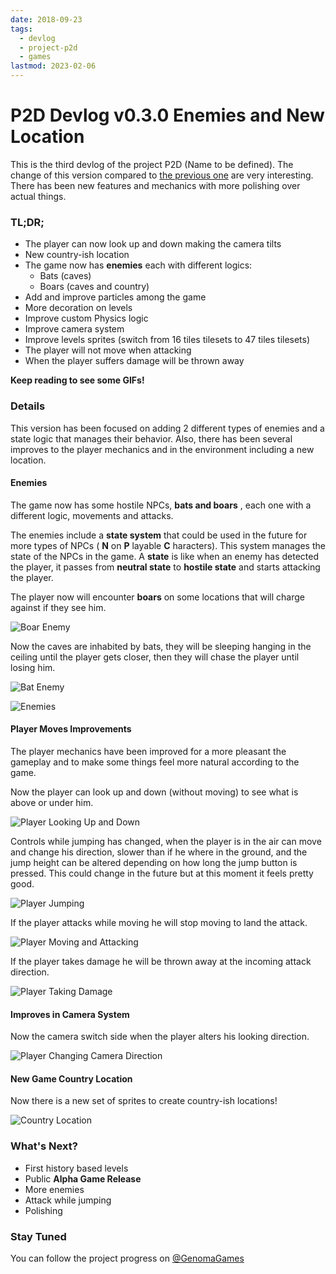 ```yaml
---
date: 2018-09-23
tags:
  - devlog
  - project-p2d
  - games
lastmod: 2023-02-06
---
```


# P2D Devlog v0.3.0 Enemies and New Location

This is the third devlog of the project P2D (Name to be defined). The change of this version compared to [the previous one](../05/p2d-devlog-v0-2-0-polishing-and-destructibles) are very interesting. There has been new features and mechanics with more polishing over actual things.

### TL;DR;

- The player can now look up and down making the camera tilts
- New country-ish location
- The game now has **enemies** each with different logics:
  - Bats (caves)
  - Boars (caves and country)
- Add and improve particles among the game
- More decoration on levels
- Improve custom Physics logic
- Improve camera system
- Improve levels sprites (switch from 16 tiles tilesets to 47 tiles tilesets)
- The player will not move when attacking
- When the player suffers damage will be thrown away

**Keep reading to see some GIFs!**

### Details

This version has been focused on adding 2 different types of enemies and a state logic that manages their behavior. Also, there has been several improves to the player mechanics and in the environment including a new location.

#### Enemies

The game now has some hostile NPCs, **bats and boars** , each one with a different logic, movements and attacks.

The enemies include a **state system** that could be used in the future for more types of NPCs ( **N** on **P** layable **C** haracters). This system manages the state of the NPCs in the game. A **state** is like when an enemy has detected the player, it passes from **neutral state** to **hostile state** and starts attacking the player.

The player now will encounter **boars** on some locations that will charge against if they see him.

![Boar Enemy](https://i.imgur.com/gNdcpHy.gif)

Now the caves are inhabited by bats, they will be sleeping hanging in the ceiling until the player gets closer, then they will chase the player until losing him.

![Bat Enemy](https://i.imgur.com/sSccgWz.gif)

![Enemies](https://media.giphy.com/media/4GY3obDxCho9HlJSRY/giphy.gif)

#### Player Moves Improvements

The player mechanics have been improved for a more pleasant the gameplay and to make some things feel more natural according to the game.

Now the player can look up and down (without moving) to see what is above or under him.

![Player Looking Up and Down](https://media.giphy.com/media/4QEQxY4U8eiI37TtJG/giphy.gif)

Controls while jumping has changed, when the player is in the air can move and change his direction, slower than if he where in the ground, and the jump height can be altered depending on how long the jump button is pressed. This could change in the future but at this moment it feels pretty good.

![Player Jumping](https://media.giphy.com/media/OPwxxuiO1icr69DJsR/giphy.gif)

If the player attacks while moving he will stop moving to land the attack.

![Player Moving and Attacking](https://media.giphy.com/media/1itJg84KaGIU3ANiGr/giphy.gif)

If the player takes damage he will be thrown away at the incoming attack direction.

![Player Taking Damage](https://media.giphy.com/media/9DcC8MtQxbg9LNEvrc/giphy.gif)

#### Improves in Camera System

Now the camera switch side when the player alters his looking direction.

![Player Changing Camera Direction](https://media.giphy.com/media/p43W9QFKQxsPyyIUeh/giphy.gif)

#### New Game Country Location

Now there is a new set of sprites to create country-ish locations!

![Country Location](https://media.giphy.com/media/ozjF8ZMxh17T5JMy2n/giphy.gif)

### What's Next?

- First history based levels
- Public **Alpha Game Release**
- More enemies
- Attack while jumping
- Polishing

### Stay Tuned

You can follow the project progress on [@GenomaGames](https://twitter.com/GenomaGames)
